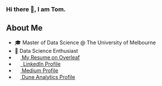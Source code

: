 ### Hi there 👋, I am Tom.

## About Me
* :mortar_board: Master of Data Science @ The University of Melbourne
* :gem: Data Science Enthusiast
* <img src="https://images.ctfassets.net/nrgyaltdicpt/6qSXAo1CYEeBn5RkKLOR64/19c74bfb9a32772e353ff25c6f0070f5/ologo_square_colour_light_bg.png" width="15" height="15"><a href="https://www.overleaf.com/read/zxrnbpmcgmgt"> ‏‏‎ ‎‏‏‎My Resume on Overleaf</a>
* <img src="https://beloservice.files.wordpress.com/2016/03/herrmans-linkedin-logo-500x500.png" 
width="15" height="15"/><a href="https://www.linkedin.com/in/ztom/"> ‏‏‎ ‎‏‏‎LinkedIn Profile</a>
* <img src="https://iconape.com/wp-content/files/ik/11613/png/medium.png" width="15" height="15"/><a href="https://ztom.medium.com"> ‏‏‎ ‎‏‏‎Medium Profile</a>
* <img src="https://pbs.twimg.com/profile_images/1127499943114096645/RMWlZ_aT_400x400.png" width="15" height="15"/><a href="https://dune.com/tomzh"> ‏‏‎ ‎‏‏‎Dune Analytics Profile</a>

